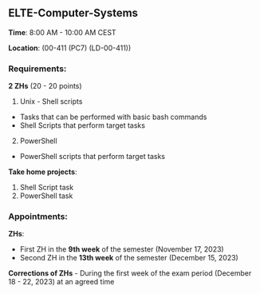 ## ELTE-Computer-Systems

**Time**: 8:00 AM - 10:00 AM CEST

**Location**: (00-411 (PC7) (LD-00-411))

### Requirements: 

  **2 ZHs** (20 - 20 points)
  1. Unix - Shell scripts
  - Tasks that can be performed with basic bash commands
  - Shell Scripts that perform target tasks
  
  2. PowerShell
  - PowerShell scripts that perform target tasks
  
  **Take home projects**:
  1. Shell Script task
  2. PowerShell task

### Appointments:
**ZHs**:
- First ZH in the **9th week** of the semester (November 17, 2023)
- Second ZH in the **13th week** of the semester (December 15, 2023)

**Corrections of ZHs** - During the first week of the exam period (December 18 - 22, 2023) at an agreed time
